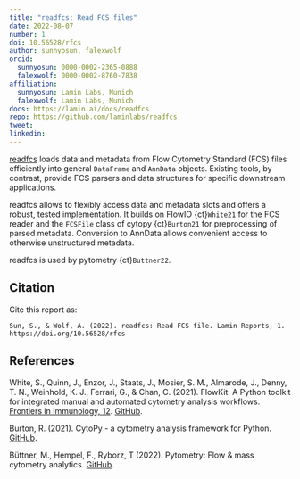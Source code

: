 ```yaml
---
title: "readfcs: Read FCS files"
date: 2022-08-07
number: 1
doi: 10.56528/rfcs
author: sunnyosun, falexwolf
orcid:
  sunnyosun: 0000-0002-2365-0888
  falexwolf: 0000-0002-8760-7838
affiliation:
  sunnyosun: Lamin Labs, Munich
  falexwolf: Lamin Labs, Munich
docs: https://lamin.ai/docs/readfcs
repo: https://github.com/laminlabs/readfcs
tweet:
linkedin:
---
```


[readfcs](https://lamin.ai/docs/readfcs) loads data and metadata from Flow Cytometry Standard (FCS) files efficiently into general `DataFrame` and `AnnData` objects.
Existing tools, by contrast, provide FCS parsers and data structures for specific downstream applications.

readfcs allows to flexibly access data and metadata slots and offers a robust, tested implementation.
It builds on FlowIO {ct}`White21` for the FCS reader and the `FCSFile` class of cytopy {ct}`Burton21` for preprocessing of parsed metadata.
Conversion to AnnData allows convenient access to otherwise unstructured metadata.

readfcs is used by pytometry {ct}`Buttner22`.

## Citation

Cite this report as:

```
Sun, S., & Wolf, A. (2022). readfcs: Read FCS file. Lamin Reports, 1. https://doi.org/10.56528/rfcs
```

## References

<div id="White21">

White, S., Quinn, J., Enzor, J., Staats, J., Mosier, S. M., Almarode, J., Denny, T. N., Weinhold, K. J., Ferrari, G., & Chan, C. (2021). FlowKit: A Python toolkit for integrated manual and automated cytometry analysis workflows. [Frontiers in Immunology, 12](https://doi.org/10.3389/fimmu.2021.768541). [GitHub](https://github.com/whitews/flowio).

<div id="Burton21">

Burton, R. (2021). CytoPy - a cytometry analysis framework for Python. [GitHub](https://github.com/burtonrj/CytoPy).

 <div id="Buttner22">

Büttner, M., Hempel, F., Ryborz, T (2022). Pytometry: Flow & mass cytometry analytics. [GitHub](https://github.com/buettnerlab/pytometry).
